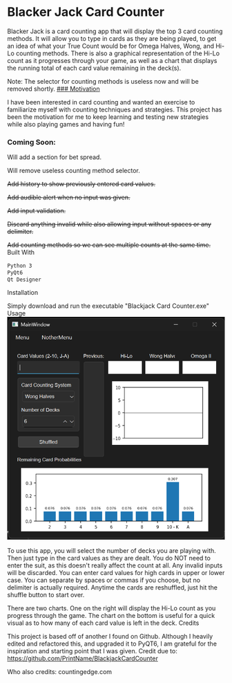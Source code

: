 # Blacker Jack Card Counter

Blacker Jack is a card counting app that will display the top 3 card counting methods. It will allow you to type in cards as they are being played, to get an idea of what your True Count would be for Omega Halves, Wong, and Hi-Lo counting methods. There is also a graphical representation of the Hi-Lo count as it progresses through your game, as well as a chart that displays the running total of each card value remaining in the deck(s).

Note: The selector for counting methods is useless now and will be removed shortly.
<u>### Motivation</u>

I have been interested in card counting and wanted an exercise to familiarize myself with counting techniques and strategies. This project has been the motivation for me to keep learning and testing new strategies while also playing games and having fun!
### Coming Soon:

Will add a section for bet spread.

Will remove useless counting method selector.

~~Add history to show previously entered card values.~~

~~Add audible alert when no input was given.~~

~~Add input validation.~~

~~Discard anything invalid while also allowing input without spaces or any delimiter.~~

~~Add counting methods so we can see multiple counts at the same time.~~
Built With

    Python 3
    PyQt6
    Qt Designer

Installation

Simply download and run the executable "Blackjack Card Counter.exe"
Usage
![Sample GUI](https://github.com/aljamima/BlackerJack/blob/main/screenshot.png?raw=true)

To use this app, you will select the number of decks you are playing with. Then just type in the card values as they are dealt. You do NOT need to enter the suit, as this doesn't really affect the count at all. Any invalid inputs will be discarded. You can enter card values for high cards in upper or lower case. You can separate by spaces or commas if you choose, but no delimiter is actually required. Anytime the cards are reshuffled, just hit the shuffle button to start over.

There are two charts. One on the right will display the Hi-Lo count as you progress through the game. The chart on the bottom is useful for a quick visual as to how many of each card value is left in the deck.
Credits

This project is based off of another I found on Github. Although I heavily edited and refactored this, and upgraded it to PyQT6, I am grateful for the inspiration and starting point that I was given. Credit due to: https://github.com/PrintName/BlackjackCardCounter

Who also credits: countingedge.com
